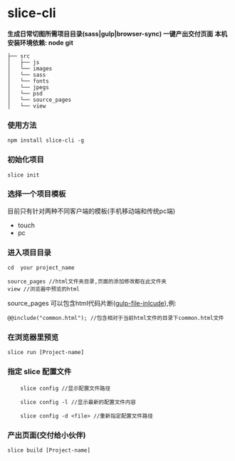 # slice-cli

**生成日常切图所需项目目录(sass|gulp|browser-sync) 一键产出交付页面**
**本机安装环境依赖: node git**

```
├── src
│   ├── js
│   └── images
│   └── sass
│   └── fonts
│   └── jpegs
│   └── psd
│   └── source_pages
│   └── view 
```

### 使用方法
```
npm install slice-cli -g
```


### 初始化项目
```
slice init
```

### 选择一个项目模板
目前只有针对两种不同客户端的模板(手机移动端和传统pc端)
* touch
* pc
    
### 进入项目目录    
```
cd  your project_name
```


```
source_pages //html文件夹目录,页面的添加修改都在此文件夹
view //浏览器中预览的html
```

source_pages 可以包含html代码片断([gulp-file-inlcude](https://github.com/coderhaoxin/gulp-file-include)),例:

```
@@include("common.html"); //包含相对于当前html文件的目录下common.html文件
```   


### 在浏览器里预览
```
slice run [Project-name]
```


### 指定 slice 配置文件
```
    slice config //显示配置文件路径
    
    slice config -l //显示最新的配置文件内容
    
    slice config -d <file> //重新指定配置文件路径
```
### 产出页面(交付给小伙伴)
```
slice build [Project-name]
```

